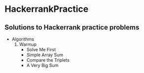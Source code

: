 # HackerrankPractice

## Solutions to Hackerrank practice problems

- Algorithms
    1. Warmup
        - Solve Me First
        - Simple Array Sum
        - Compare the Triplets
        - A Very Big Sum
